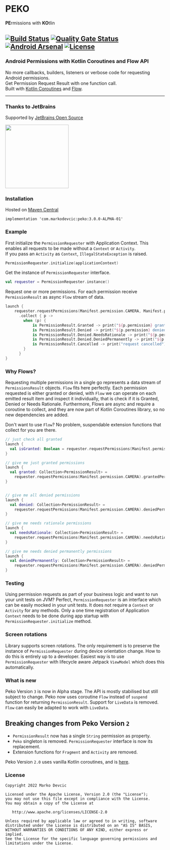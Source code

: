 # PEKO
**PE**rmissions with **KO**tlin

[![Build Status](https://travis-ci.org/deva666/Peko.svg?branch=master)](https://travis-ci.org/deva666/Peko) [![Quality Gate Status](https://sonarcloud.io/api/project_badges/measure?project=deva666_Peko&metric=alert_status)](https://sonarcloud.io/dashboard?id=deva666_Peko) [![Android Arsenal](https://img.shields.io/badge/Android%20Arsenal-Peko-blue.svg?style=flat)](https://android-arsenal.com/details/1/6861) [![License](https://img.shields.io/badge/License-Apache%202.0-blue.svg)](https://opensource.org/licenses/Apache-2.0)
---
### Android Permissions with Kotlin Coroutines and Flow API
No more callbacks, builders, listeners or verbose code for requesting Android permissions.  
Get Permission Request Result with one function call.    
Built with [Kotlin Coroutines](https://github.com/Kotlin/kotlinx.coroutines) and [Flow](https://kotlinlang.org/api/kotlinx.coroutines/kotlinx-coroutines-core/kotlinx.coroutines.flow/-flow/).
***


### Thanks to JetBrains
Supported by [JetBrains Open Source](https://www.jetbrains.com/community/opensource/#support)

[<img src="https://resources.jetbrains.com/storage/products/company/brand/logos/jb_beam.png" width=200 height=200/>](https://www.jetbrains.com/)

### Installation

Hosted on [Maven Central](https://search.maven.org/artifact/com.markodevcic/peko/2.2.0/aar)

```
implementation 'com.markodevcic:peko:3.0.0-ALPHA-01'
```

### Example 
First initialize the `PermissionRequester` with Application Context. This enables all requests to be made without a `Context` or `Activity`.   
If you pass an `Activity` as `Context`, `IllegalStateException` is raised.
```kotlin
PermissionRequester.initialize(applicationContext)
```
Get the instance of `PermissionRequester` interface.
```kotlin
val requester = PermissionRequester.instance()
```
Request one or more permissions. For each permission receive `PermissionResult` as async `Flow` stream of data.
```kotlin
launch {
	requester.requestPermissions(Manifest.permission.CAMERA, Manifest.permission.READ_CONTACTS)
      .collect { p ->
        when (p) {
			is PermissionResult.Granted -> print("${p.permission} granted") // nice, proceed 
            is PermissionResult.Denied -> print("${p.permission} denied") // denied, not interested in reason
            is PermissionResult.Denied.NeedsRationale -> print("${p.permission} needs rationale") // show rationale
            is PermissionResult.Denied.DeniedPermanently -> print("${p.permission} denied for good") // no go
            is PermissionResult.Cancelled -> print("request cancelled") // op canceled, repeat the request
        } 
      }
}

```

### Why Flows?
Requesting multiple permissions in a single go represents a data stream of `PermissionsResult` objects. `Flow` fits here perfectly.
Each permission requested is either granted or denied, with `Flow` we can operate on each emitted result item and inspect it individually, that is check if it is Granted, Denied or Needs Rationale.
Furthermore, Flows are async and require a coroutine to collect, and they are now part of Kotlin Coroutines library, so no new dependencies are added.

Don't want to use `Flow`? No problem, suspendable extension functions that collect for you are there.
```kotlin
// just check all granted
launch {
  val isGranted: Boolean = requester.requestPermissions(Manifest.permission.CAMERA).allGranted()
}

// give me just granted permissions
launch {
  val granted: Collection<PermissionResult> =
    requester.requestPermissions(Manifest.permission.CAMERA).grantedPermissions()
}


// give me all denied permissions
launch {
  val denied: Collection<PermissionResult> =
    requester.requestPermissions(Manifest.permission.CAMERA).deniedPermissions()
}

// give me needs rationale permissions
launch {
  val needsRationale: Collection<PermissionResult> =
    requester.requestPermissions(Manifest.permission.CAMERA).needsRationalePermissions()
}

// give me needs denied permanently permissions
launch {
  val deniedPermanently: Collection<PermissionResult> =
    requester.requestPermissions(Manifest.permission.CAMERA).deniedPermanently()
}
```

### Testing
Using permission requests as part of your business logic and want to run your unit tests on JVM?
Perfect, `PermissionRequester` is an interface which can be easily mocked in your unit tests. It does not require a `Context` or `Activity` for any methods.
Only a one time registration of Application `Context` needs to be done during app startup with `PermissionRequester.initialize` method.


### Screen rotations
Library supports screen rotations. 
The only requirement is to preserve the instance of `PermissionRequester` during device orientation change. How to do this is entirely up to a developer.
Easiest way is to use `PermissionRequester` with lifecycle aware Jetpack `ViewModel` which does this automatically.


### What is new
Peko Version `3` is now in Alpha stage. The API is mostly stabilised but still subject to change. 
Peko now uses coroutine `Flow` instead of `suspend` function for returning `PermissionResult`.
Support for `LiveData` is removed. `Flow` can easily be adapted to work with `LiveData`.

## Breaking changes from Peko Version `2`

* `PermissionResult` now has a single `String` permission as property.
* `Peko` singleton is removed. `PermissionRequester` interface is now its replacement.
* Extension functions for `Fragment` and `Activity` are removed.



Peko Version `2.0` uses vanilla Kotlin coroutines, and is [here](https://github.com/deva666/Peko/tree/release/2.0.0).


### License
```text
Copyright 2022 Marko Devcic

Licensed under the Apache License, Version 2.0 (the "License");
you may not use this file except in compliance with the License.
You may obtain a copy of the License at

   http://www.apache.org/licenses/LICENSE-2.0

Unless required by applicable law or agreed to in writing, software
distributed under the License is distributed on an "AS IS" BASIS,
WITHOUT WARRANTIES OR CONDITIONS OF ANY KIND, either express or implied.
See the License for the specific language governing permissions and
limitations under the License.
```
